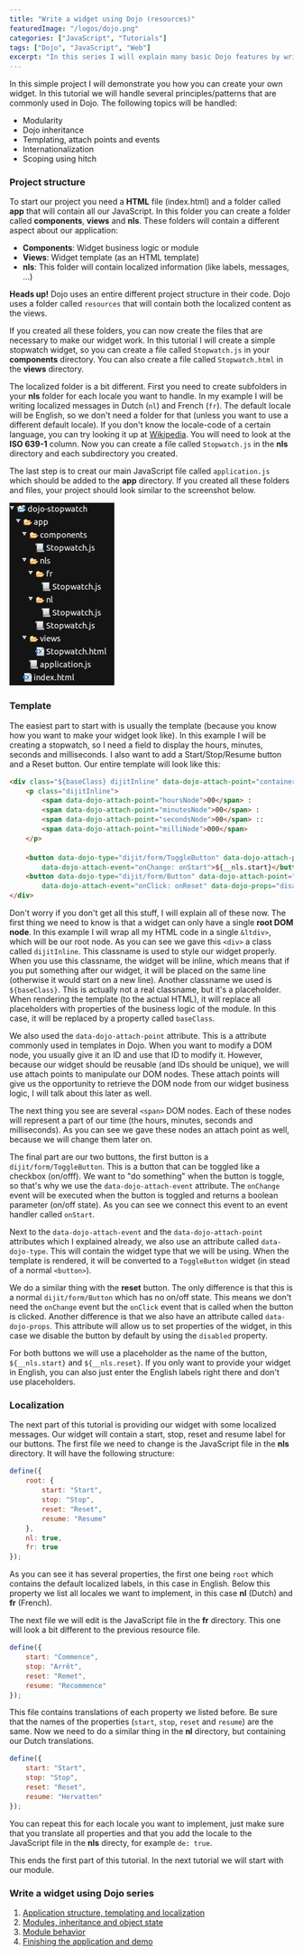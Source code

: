 ```yaml
---
title: "Write a widget using Dojo (resources)"
featuredImage: "/logos/dojo.png"
categories: ["JavaScript", "Tutorials"]
tags: ["Dojo", "JavaScript", "Web"]
excerpt: "In this series I will explain many basic Dojo features by writing a widget from scratch. Topics handled are internationalization, inheritance, AMD and more."
---
```


In this simple project I will demonstrate you how you can create your own widget. In this tutorial we will handle several principles/patterns that are commonly used in Dojo. The following topics will be handled:

- Modularity
- Dojo inheritance
- Templating, attach points and events
- Internationalization
- Scoping using hitch

### Project structure

To start our project you need a **HTML** file (index.html) and a folder called **app** that will contain all our JavaScript. In this folder you can create a folder called **components**, **views** and **nls**. These folders will contain a different aspect about our application:

- **Components**: Widget business logic or module
- **Views**: Widget template (as an HTML template)
- **nls**: This folder will contain localized information (like labels, messages, ...)

**Heads up!** Dojo uses an entire different project structure in their code. Dojo uses a folder called `resources` that will contain both the localized content as the views.

If you created all these folders, you can now create the files that are necessary to make our widget work. In this tutorial I will create a simple stopwatch widget, so you can create a file called `Stopwatch.js` in your **components** directory. You can also create a file called `Stopwatch.html` in the **views** directory.

The localized folder is a bit different. First you need to create subfolders in your **nls** folder for each locale you want to handle. In my example I will be writing localized messages in Dutch (`nl`) and French (`fr`). The default locale will be English, so we don't need a folder for that (unless you want to use a different default locale). If you don't know the locale-code of a certain language, you can try looking it up at [Wikipedia](http://en.wikipedia.org/wiki/List_of_ISO_639-1_codes). You will need to look at the **ISO 639-1** column. Now you can create a file called `Stopwatch.js` in the **nls** directory and each subdirectory you created.

The last step is to creat our main JavaScript file called `application.js` which should be added to the **app** directory. If you created all these folders and files, your project should look similar to the screenshot below.

![project-structure](./images/project-structure.png)

### Template

The easiest part to start with is usually the template (because you know how you want to make your widget look like). In this example I will be creating a stopwatch, so I need a field to display the hours, minutes, seconds and milliseconds. I also want to add a Start/Stop/Resume button and a Reset button. Our entire template will look like this:

```html
<div class="${baseClass} dijitInline" data-dojo-attach-point="containerNode">
    <p class="dijitInline">
        <span data-dojo-attach-point="hoursNode">00</span> :
        <span data-dojo-attach-point="minutesNode">00</span> :
        <span data-dojo-attach-point="secondsNode">00</span> ::
        <span data-dojo-attach-point="milliNode">000</span>
    </p>

    <button data-dojo-type="dijit/form/ToggleButton" data-dojo-attach-point="startBtn"
        data-dojo-attach-event="onChange: onStart">${__nls.start}</button>
    <button data-dojo-type="dijit/form/Button" data-dojo-attach-point="resetBtn"
        data-dojo-attach-event="onClick: onReset" data-dojo-props="disabled: true">${__nls.reset}</button>
</div>
```

Don't worry if you don't get all this stuff, I will explain all of these now. The first thing we need to know is that a widget can only have a single **root DOM node**. In this example I will wrap all my HTML code in a single `&ltdiv>`, which will be our root node. As you can see we gave this `<div>` a class called `dijitInline`. This classname is used to style our widget properly. When you use this classname, the widget will be inline, which means that if you put something after our widget, it will be placed on the same line (otherwise it would start on a new line). Another classname we used is `${baseClass}`. This is actually not a real classname, but it's a placeholder. When rendering the template (to the actual HTML), it will replace all placeholders with properties of the business logic of the module. In this case, it will be replaced by a property called `baseClass`.

We also used the `data-dojo-attach-point` attribute. This is a attribute commonly used in templates in Dojo. When you want to modify a DOM node, you usually give it an ID and use that ID to modify it. However, because our widget should be reusable (and IDs should be unique), we will use attach points to manipulate our DOM nodes. These attach points will give us the opportunity to retrieve the DOM node from our widget business logic, I will talk about this later as well.

The next thing you see are several `<span>` DOM nodes. Each of these nodes will represent a part of our time (the hours, minutes, seconds and milliseconds). As you can see we gave these nodes an attach point as well, because we will change them later on.

The final part are our two buttons, the first button is a `dijit/form/ToggleButton`. This is a button that can be toggled like a checkbox (on/offf). We want to "do something" when the button is toggle, so that's why we use the `data-dojo-attach-event` attribute. The `onChange` event will be executed when the button is toggled and returns a boolean parameter (on/off state). As you can see we connect this event to an event handler called `onStart`.

Next to the `data-dojo-attach-event` and the `data-dojo-attach-point` attributes which I explained already, we also use an attribute called `data-dojo-type`. This will contain the widget type that we will be using. When the template is rendered, it will be converted to a `ToggleButton` widget (in stead of a normal `<button>`).

We do a similar thing with the **reset** button. The only difference is that this is a normal `dijit/form/Button` which has no on/off state. This means we don't need the `onChange` event but the `onClick` event that is called when the button is clicked. Another difference is that we also have an attribute called `data-dojo-props`. This attribute will allow us to set properties of the widget, in this case we disable the button by default by using the `disabled` property.

For both buttons we will use a placeholder as the name of the button, `${__nls.start}` and `${__nls.reset}`. If you only want to provide your widget in English, you can also just enter the English labels right there and don't use placeholders.

### Localization

The next part of this tutorial is providing our widget with some localized messages. Our widget will contain a start, stop, reset and resume label for our buttons. The first file we need to change is the JavaScript file in the **nls** directory. It will have the following structure:

```javascript
define({
    root: {
        start: "Start",
        stop: "Stop",
        reset: "Reset",
        resume: "Resume"
    },
    nl: true,
    fr: true
});
```

As you can see it has several properties, the first one being `root` which contains the default localized labels, in this case in English. Below this property we list all locales we want to implement, in this case **nl** (Dutch) and **fr** (French).

The next file we will edit is the JavaScript file in the **fr** directory. This one will look a bit different to the previous resource file.

```javascript
define({
    start: "Commence",
    stop: "Arrêt",
    reset: "Remet",
    resume: "Recommence"
});
```

This file contains translations of each property we listed before. Be sure that the names of the properties (`start`, `stop`, `reset` and `resume`) are the same. Now we need to do a similar thing in the **nl** directory, but containing our Dutch translations.

```javascript
define({
    start: "Start",
    stop: "Stop",
    reset: "Reset",
    resume: "Hervatten"
});
```

You can repeat this for each locale you want to implement, just make sure that you translate all properties and that you add the locale to the JavaScript file in the **nls** directy, for example `de: true`.

This ends the first part of this tutorial. In the next tutorial we will start with our module.

### Write a widget using Dojo series

1. [Application structure, templating and localization](/dojo-widget-resources/)
2. [Modules, inheritance and object state](/dojo-widget-inheritance/)
3. [Module behavior](/dojo-widget-behavior/)
4. [Finishing the application and demo](/dojo-widget-demo/)
